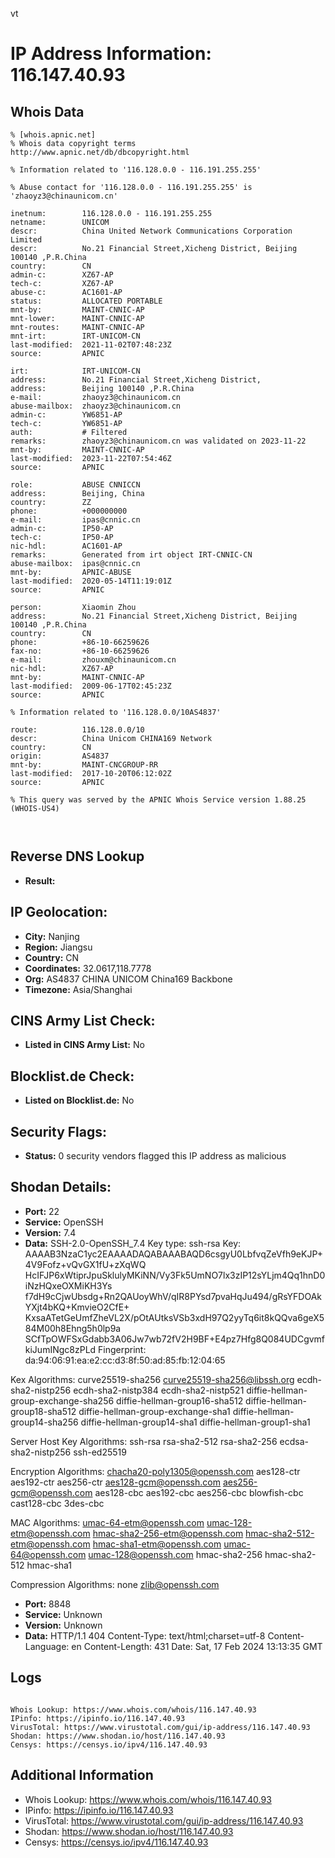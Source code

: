 vt
# IP Address Information: 116.147.40.93

## Whois Data
```
% [whois.apnic.net]
% Whois data copyright terms    http://www.apnic.net/db/dbcopyright.html

% Information related to '116.128.0.0 - 116.191.255.255'

% Abuse contact for '116.128.0.0 - 116.191.255.255' is 'zhaoyz3@chinaunicom.cn'

inetnum:        116.128.0.0 - 116.191.255.255
netname:        UNICOM
descr:          China United Network Communications Corporation Limited
descr:          No.21 Financial Street,Xicheng District, Beijing 100140 ,P.R.China
country:        CN
admin-c:        XZ67-AP
tech-c:         XZ67-AP
abuse-c:        AC1601-AP
status:         ALLOCATED PORTABLE
mnt-by:         MAINT-CNNIC-AP
mnt-lower:      MAINT-CNNIC-AP
mnt-routes:     MAINT-CNNIC-AP
mnt-irt:        IRT-UNICOM-CN
last-modified:  2021-11-02T07:48:23Z
source:         APNIC

irt:            IRT-UNICOM-CN
address:        No.21 Financial Street,Xicheng District,
address:        Beijing 100140 ,P.R.China
e-mail:         zhaoyz3@chinaunicom.cn
abuse-mailbox:  zhaoyz3@chinaunicom.cn
admin-c:        YW6851-AP
tech-c:         YW6851-AP
auth:           # Filtered
remarks:        zhaoyz3@chinaunicom.cn was validated on 2023-11-22
mnt-by:         MAINT-CNNIC-AP
last-modified:  2023-11-22T07:54:46Z
source:         APNIC

role:           ABUSE CNNICCN
address:        Beijing, China
country:        ZZ
phone:          +000000000
e-mail:         ipas@cnnic.cn
admin-c:        IP50-AP
tech-c:         IP50-AP
nic-hdl:        AC1601-AP
remarks:        Generated from irt object IRT-CNNIC-CN
abuse-mailbox:  ipas@cnnic.cn
mnt-by:         APNIC-ABUSE
last-modified:  2020-05-14T11:19:01Z
source:         APNIC

person:         Xiaomin Zhou
address:        No.21 Financial Street,Xicheng District, Beijing  100140 ,P.R.China
country:        CN
phone:          +86-10-66259626
fax-no:         +86-10-66259626
e-mail:         zhouxm@chinaunicom.cn
nic-hdl:        XZ67-AP
mnt-by:         MAINT-CNNIC-AP
last-modified:  2009-06-17T02:45:23Z
source:         APNIC

% Information related to '116.128.0.0/10AS4837'

route:          116.128.0.0/10
descr:          China Unicom CHINA169 Network
country:        CN
origin:         AS4837
mnt-by:         MAINT-CNCGROUP-RR
last-modified:  2017-10-20T06:12:02Z
source:         APNIC

% This query was served by the APNIC Whois Service version 1.88.25 (WHOIS-US4)



```
## Reverse DNS Lookup
- **Result:** 

## IP Geolocation:
- **City:** Nanjing
- **Region:** Jiangsu
- **Country:** CN
- **Coordinates:** 32.0617,118.7778
- **Org:** AS4837 CHINA UNICOM China169 Backbone
- **Timezone:** Asia/Shanghai

## CINS Army List Check:
- **Listed in CINS Army List:** 
No

## Blocklist.de Check:
- **Listed on Blocklist.de:** 
No

## Security Flags:
- **Status:** 0 security vendors flagged this IP address as malicious

## Shodan Details:
- **Port:** 22
- **Service:** OpenSSH
- **Version:** 7.4
- **Data:** SSH-2.0-OpenSSH_7.4
Key type: ssh-rsa
Key: AAAAB3NzaC1yc2EAAAADAQABAAABAQD6csgyU0LbfvqZeVfh9eKJP+4V9Fofz+vQvGX1fU+zXqWQ
HcIFJP6xWtiprJpuSklulyMKiNN/Vy3Fk5UmNO7lx3zIP12sYLjm4Qq1hnD0iNzHQxeOXMiKH3Ys
f7dH9cCjwUbsdg+Rn2QAUoyWhV/qIR8PYsd7pvaHqJu494/gRsYFDOAkYXjt4bKQ+KmvieO2CfE+
KxsaATetGeUmfZheVL2X/pOtAUtksVSb3xdH97Q2yyTq6it8kQQva6geX584M00h8Ehng5h0lp9a
SCfTpOWFSxGdabb3A06Jw7wb72fV2H9BF+E4pz7Hfg8Q084UDCgvmfkiJumINgc8zPLd
Fingerprint: da:94:06:91:ea:e2:cc:d3:8f:50:ad:85:fb:12:04:65

Kex Algorithms:
	curve25519-sha256
	curve25519-sha256@libssh.org
	ecdh-sha2-nistp256
	ecdh-sha2-nistp384
	ecdh-sha2-nistp521
	diffie-hellman-group-exchange-sha256
	diffie-hellman-group16-sha512
	diffie-hellman-group18-sha512
	diffie-hellman-group-exchange-sha1
	diffie-hellman-group14-sha256
	diffie-hellman-group14-sha1
	diffie-hellman-group1-sha1

Server Host Key Algorithms:
	ssh-rsa
	rsa-sha2-512
	rsa-sha2-256
	ecdsa-sha2-nistp256
	ssh-ed25519

Encryption Algorithms:
	chacha20-poly1305@openssh.com
	aes128-ctr
	aes192-ctr
	aes256-ctr
	aes128-gcm@openssh.com
	aes256-gcm@openssh.com
	aes128-cbc
	aes192-cbc
	aes256-cbc
	blowfish-cbc
	cast128-cbc
	3des-cbc

MAC Algorithms:
	umac-64-etm@openssh.com
	umac-128-etm@openssh.com
	hmac-sha2-256-etm@openssh.com
	hmac-sha2-512-etm@openssh.com
	hmac-sha1-etm@openssh.com
	umac-64@openssh.com
	umac-128@openssh.com
	hmac-sha2-256
	hmac-sha2-512
	hmac-sha1

Compression Algorithms:
	none
	zlib@openssh.com


- **Port:** 8848
- **Service:** Unknown
- **Version:** Unknown
- **Data:** HTTP/1.1 404 
Content-Type: text/html;charset=utf-8
Content-Language: en
Content-Length: 431
Date: Sat, 17 Feb 2024 13:13:35 GMT



## Logs
```

Whois Lookup: https://www.whois.com/whois/116.147.40.93
IPinfo: https://ipinfo.io/116.147.40.93
VirusTotal: https://www.virustotal.com/gui/ip-address/116.147.40.93
Shodan: https://www.shodan.io/host/116.147.40.93
Censys: https://censys.io/ipv4/116.147.40.93

```
## Additional Information
- Whois Lookup: https://www.whois.com/whois/116.147.40.93
- IPinfo: https://ipinfo.io/116.147.40.93
- VirusTotal: https://www.virustotal.com/gui/ip-address/116.147.40.93
- Shodan: https://www.shodan.io/host/116.147.40.93
- Censys: https://censys.io/ipv4/116.147.40.93

